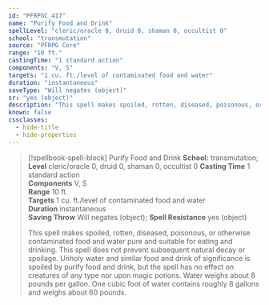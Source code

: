 ```yaml
---
id: "PFRPGC_417"
name: "Purify Food and Drink"
spellLevel: "cleric/oracle 0, druid 0, shaman 0, occultist 0"
school: "transmutation"
source: "PFRPG Core"
range: "10 ft."
castingTime: "1 standard action"
components: "V, S"
targets: "1 cu. ft./level of contaminated food and water"
duration: "instantaneous"
saveType: "Will negates (object)"
sr: "yes (object)"
description: "This spell makes spoiled, rotten, diseased, poisonous, or otherwise contaminated food and water pure and suitable for eating and drinking. This spell does not prevent subsequent natural decay or spoilage. Unholy water and similar food and drink of significance is spoiled by purify food and drink, but the spell has no effect on creatures of any type nor upon magic potions. Water weighs about 8 pounds per gallon. One cubic foot of water contains roughly 8 gallons and weighs about 60 pounds."
known: false
cssclasses:
  - hide-title
  - hide-properties
---
```


> [!spellbook-spell-block] Purify Food and Drink
> **School:** transmutation; **Level** cleric/oracle 0, druid 0, shaman 0, occultist 0
> **Casting Time** 1 standard action  
> **Components** V, S  
> **Range** 10 ft.  
> **Targets** 1 cu. ft./level of contaminated food and water  
> **Duration** instantaneous  
> **Saving Throw** Will negates (object); **Spell Resistance** yes (object)
> 
> This spell makes spoiled, rotten, diseased, poisonous, or otherwise contaminated food and water pure and suitable for eating and drinking. This spell does not prevent subsequent natural decay or spoilage. Unholy water and similar food and drink of significance is spoiled by purify food and drink, but the spell has no effect on creatures of any type nor upon magic potions. Water weighs about 8 pounds per gallon. One cubic foot of water contains roughly 8 gallons and weighs about 60 pounds.
